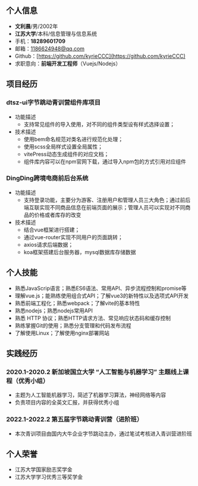 ## 个人信息
- **文利晨**/男/2002年
- **江苏大学**/本科/信息管理与信息系统
- 手机：**18289601709**
- 邮箱：1186624948@qq.com
- Github：[https://github.com/kyrieCCC](https://github.com/kyrieCCC)
- 求职意向：**前端开发工程师**（Vuejs/Nodejs）
## 项目经历
### dtsz-ui字节跳动青训营组件库项目
- 功能描述
	- 支持常见组件的导入使用，对不同的组件类型设有样式选择设置；
- 技术描述
	-  使用bem命名规范对类名进行规范化处理；
	-  使用scss全局样式设置全局属性；
	-  vitePress动态生成组件的对应文档；
	-  组件库内容可以在npm官网下载，通过导入npm包的方式引用对应组件

### DingDing跨境电商前后台系统
- 功能描述
	- 支持登录功能，主要分为游客、注册用户和管理人员三大角色；通过前后端互联实现不同商品信息在前端页面的展示；管理人员可以实现对不同商品的价格或者库存的改变
- 技术描述
	- 结合vue框架进行搭建；
	- 通过vue-router实现不同用户的页面跳转；
	- axios请求后端数据；
	- koa框架搭建后台服务器，mysql数据库存储数据
## 个人技能
- 熟悉JavaScrip语言；熟悉ES6语法、常用API、异步流程控制和promise等
- 理解vue.js；能熟练使用组合式API；了解vue3的新特性以及选项式API开发
- 熟悉前端工程化；熟悉webpack；了解vite的基本特性
- 熟悉nodejs；熟悉nodejs常用API
- 熟悉 HTTP 协议；熟悉HTTP请求方法、常见响应状态码和缓存控制
- 熟练掌握Git的使用；熟悉分支管理和代码发布流程
- 了解使用Linux；了解使用nginx部署网站
## 实践经历
### 2020.1-2020.2  新加坡国立大学 “人工智能与机器学习” 主题线上课程（优秀小组）
- 主题为人工智能机器学习，简述了机器学习算法，神经网络等内容
- 负责项目内容的全英文汇报，并获得优秀小组
### 2022.1-2022.2  第五届字节跳动青训营（进阶班）
- 本次青训项目由国内大牛企业字节跳动主办，通过笔试考核进入青训营进阶班	

## 个人荣誉 
- 江苏大学国家励志奖学金
- 江苏大学学习优秀三等奖学金
 
